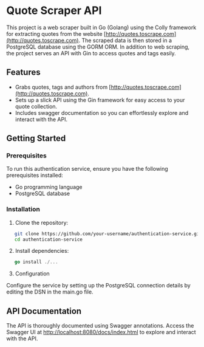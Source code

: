 # Quote Scraper API


This project is a web scraper built in Go (Golang) using the Colly framework for extracting quotes from the website [http://quotes.toscrape.com](http://quotes.toscrape.com). The scraped data is then stored in a PostgreSQL database using the GORM ORM. In addition to web scraping, the project serves an API with Gin to access quotes and tags easily.


## Features
  -   Grabs quotes, tags and authors from [http://quotes.toscrape.com](http://quotes.toscrape.com).
   -   Sets up a slick API using the Gin framework for easy access to your quote collection. 
   -   Includes swagger documentation so you can effortlessly explore and interact with the API.


## Getting Started

### Prerequisites

To run this authentication service, ensure you have the following prerequisites installed:

- Go programming language
- PostgreSQL database 

### Installation

1. Clone the repository:

```bash
   git clone https://github.com/your-username/authentication-service.git
   cd authentication-service
```
2. Install dependencies:
```go
   go install ./...
```
3. Configuration

Configure the service by setting up the PostgreSQL connection details by editing the DSN in the main.go file.


## API Documentation<a id="api-doc"></a>

The API is thoroughly documented using Swagger annotations. Access the Swagger UI at [http://localhost:8080/docs/index.html](http://localhost:8080/docs/index.html) to explore and interact with the API.